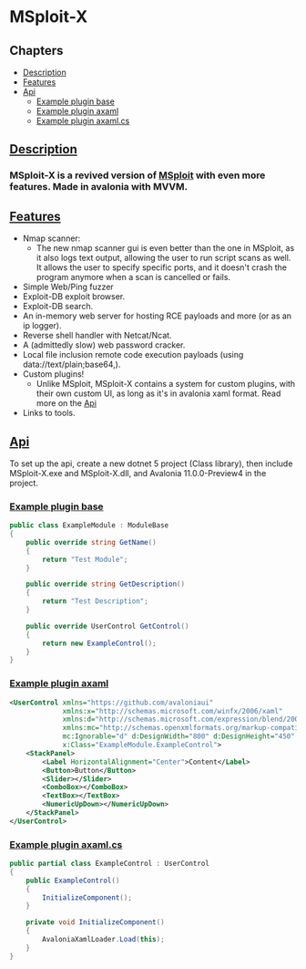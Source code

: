 # MSploit-X

## Chapters
* [Description](#description)
* [Features](#features)
* [Api](#api)
    * [Example plugin base](#example-plugin-base)
    * [Example plugin axaml](#example-plugin-axaml)
    * [Example plugin axaml.cs](#example-plugin-axamlcs)

## [Description](#description)
### MSploit-X is a revived version of [MSploit](https://github.com/gitmylo/MSploit) with even more features. Made in avalonia with MVVM.

## [Features](#features)
* Nmap scanner:
    * The new nmap scanner gui is even better than the one in MSploit, as it also logs text output, allowing the user to run script scans as well. It allows the user to specify specific ports, and it doesn't crash the program anymore when a scan is cancelled or fails.
* Simple Web/Ping fuzzer
* Exploit-DB exploit browser.
* Exploit-DB search.
* An in-memory web server for hosting RCE payloads and more (or as an ip logger).
* Reverse shell handler with Netcat/Ncat.
* A (admittedly slow) web password cracker.
* Local file inclusion remote code execution payloads (using data://text/plain;base64,).
* Custom plugins!
    * Unlike MSploit, MSploit-X contains a system for custom plugins, with their own custom UI, as long as it's in avalonia xaml format. Read more on the [Api](#api)
* Links to tools.

## [Api](#api)

To set up the api, create a new dotnet 5 project (Class library), then include MSploit-X.exe and MSploit-X.dll, and Avalonia 11.0.0-Preview4 in the project.

### [Example plugin base](#example-plugin-base)
```cs
public class ExampleModule : ModuleBase
{
    public override string GetName()
    {
        return "Test Module";
    }

    public override string GetDescription()
    {
        return "Test Description";
    }

    public override UserControl GetControl()
    {
        return new ExampleControl();
    }
}
```

### [Example plugin axaml](#example-plugin-axaml)
```xml
<UserControl xmlns="https://github.com/avaloniaui"
             xmlns:x="http://schemas.microsoft.com/winfx/2006/xaml"
             xmlns:d="http://schemas.microsoft.com/expression/blend/2008"
             xmlns:mc="http://schemas.openxmlformats.org/markup-compatibility/2006"
             mc:Ignorable="d" d:DesignWidth="800" d:DesignHeight="450"
             x:Class="ExampleModule.ExampleControl">
	<StackPanel>
		<Label HorizontalAlignment="Center">Content</Label>
		<Button>Button</Button>
		<Slider></Slider>
		<ComboBox></ComboBox>
		<TextBox></TextBox>
		<NumericUpDown></NumericUpDown>
	</StackPanel>
</UserControl>
```

### [Example plugin axaml.cs](#example-plugin-axamlcs)
```cs
public partial class ExampleControl : UserControl
{
    public ExampleControl()
    {
        InitializeComponent();
    }

    private void InitializeComponent()
    {
        AvaloniaXamlLoader.Load(this);
    }
}
```